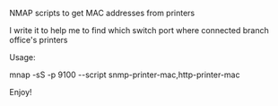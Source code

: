 

NMAP scripts to get MAC addresses from printers


I write it to help me to find which switch port where connected branch office's printers 


Usage:

mnap -sS -p 9100 --script snmp-printer-mac,http-printer-mac <target>


Enjoy!
